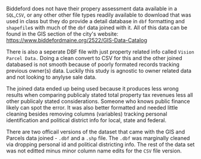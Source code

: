 Biddeford does not have their propery assessment data available in a `SQL`,`CSV`, or any other other file types readily available to download that was used in class but they do provide a detail database in `dbf` formatting and `shapefile`s with much of the `dbf` data joined with it. All of this data can be found in the GIS section of the city's website: https://www.biddefordmaine.org/2522/GIS-Data-Catalog

There is also a seperate DBF file with just property related info called `Vision Parcel Data.` Doing a clean convert to CSV for this and the other joined databased is not smooth because of poorly formated records tracking previous owner(s) data. Luckily this study is agnostic to owner related data and not looking to anylyse sale data.

The joined data ended up being used because it produces less wrong results when comparing publicaly stated total property tax revenues less all other publicaly stated considerations. Someone who knows public finance likely can spot the error. It was also better formatted and needed little cleaning besides removing columns (variables) tracking personal identification and political district info for local, state and federal.

There are two officail versions of the dataset that came with the GIS and Parcels data joined - `.dbf` and a `.shp` file. The `.dbf` was marginally cleaned via dropping personal id and political districting info. The rest of the data set was not editted minus minor column name edits for the `CSV` file version.
